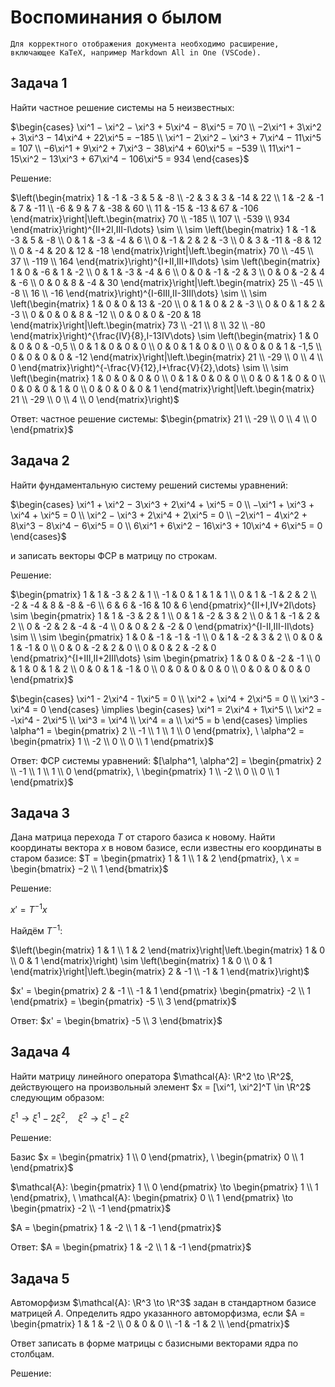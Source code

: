 # Воспоминания о былом

    Для корректного отображения документа необходимо расширение, включающее KaTeX, например Markdown All in One (VSCode).

## Задача 1

Найти частное решение системы на 5 неизвестных:

$\begin{cases}
    \xi^1 − \xi^2 − \xi^3 + 5\xi^4 − 8\xi^5 = 70 \\
    −2\xi^1 + 3\xi^2 + 3\xi^3 − 14\xi^4 + 22\xi^5 = −185 \\
    \xi^1 − 2\xi^2 − \xi^3 + 7\xi^4 − 11\xi^5 = 107 \\
    −6\xi^1 + 9\xi^2 + 7\xi^3 − 38\xi^4 + 60\xi^5 = −539 \\
    11\xi^1 − 15\xi^2 − 13\xi^3 + 67\xi^4 − 106\xi^5 = 934
\end{cases}$​

Решение:

$\left(\begin{matrix}
    1 & -1 & -3 & 5 & -8 \\
    -2 & 3 & 3 & -14 & 22 \\
    1 & -2 & -1 & 7 & -11 \\
    -6 & 9 & 7 & -38 & 60 \\
    11 & -15 & -13 & 67 & -106
\end{matrix}\right|\left.\begin{matrix}
    70 \\
    -185 \\
    107 \\
    -539 \\
    934
\end{matrix}\right)^{II+2I,III-I\dots} \sim \\
\sim \left(\begin{matrix}
    1 & -1 & -3 & 5 & -8 \\
    0 & 1 & -3 & -4 & 6 \\
    0 & -1 & 2 & 2 & -3 \\
    0 & 3 & -11 & -8 & 12 \\
    0 & -4 & 20 & 12 & -18
\end{matrix}\right|\left.\begin{matrix}
    70 \\
    -45 \\
    37 \\
    -119 \\
    164
\end{matrix}\right)^{I+II,III+II\dots} \sim \left(\begin{matrix}
    1 & 0 & -6 & 1 & -2 \\
    0 & 1 & -3 & -4 & 6 \\
    0 & 0 & -1 & -2 & 3 \\
    0 & 0 & -2 & 4 & -6 \\
    0 & 0 & 8 & -4 & 30
\end{matrix}\right|\left.\begin{matrix}
    25 \\
    -45 \\
    -8 \\
    16 \\
    -16
\end{matrix}\right)^{I-6III,II-3III\dots} \sim \\
\sim \left(\begin{matrix}
    1 & 0 & 0 & 13 & -20 \\
    0 & 1 & 0 & 2 & -3 \\
    0 & 0 & 1 & 2 & -3 \\
    0 & 0 & 0 & 8 & -12 \\
    0 & 0 & 0 & -20 & 18
\end{matrix}\right|\left.\begin{matrix}
    73 \\
    -21 \\
    8 \\
    32 \\
    -80
\end{matrix}\right)^{\frac{IV}{8},I-13IV\dots} \sim \left(\begin{matrix}
    1 & 0 & 0 & 0 & -0,5 \\
    0 & 1 & 0 & 0 & 0 \\
    0 & 0 & 1 & 0 & 0 \\
    0 & 0 & 0 & 1 & -1,5 \\
    0 & 0 & 0 & 0 & -12
\end{matrix}\right|\left.\begin{matrix}
    21 \\
    -29 \\
    0 \\
    4 \\
    0
\end{matrix}\right)^{-\frac{V}{12},I+\frac{V}{2},\dots} \sim \\
\sim \left(\begin{matrix}
    1 & 0 & 0 & 0 & 0 \\
    0 & 1 & 0 & 0 & 0 \\
    0 & 0 & 1 & 0 & 0 \\
    0 & 0 & 0 & 1 & 0 \\
    0 & 0 & 0 & 0 & 1
\end{matrix}\right|\left.\begin{matrix}
    21 \\
    -29 \\
    0 \\
    4 \\
    0
\end{matrix}\right)$

Ответ: частное решение системы: $\begin{pmatrix}
    21 \\
    -29 \\
    0 \\
    4 \\
    0
\end{pmatrix}$

## Задача 2

Найти фундаментальную систему решений системы уравнений:

$\begin{cases}
\xi^1 + \xi^2 − 3\xi^3 + 2\xi^4 + \xi^5 = 0 \\
−\xi^1 + \xi^3 + \xi^4 + \xi^5 = 0 \\
\xi^2 − \xi^3 + 2\xi^4 + 2\xi^5 = 0 \\
−2\xi^1 − 4\xi^2 + 8\xi^3 − 8\xi^4 − 6\xi^5 = 0 \\
6\xi^1 + 6\xi^2 − 16\xi^3 + 10\xi^4 + 6\xi^5 = 0
\end{cases}$

и записать векторы ФСР в матрицу по строкам.

Решение:

$\begin{pmatrix}
    1 & 1 & -3 & 2 & 1 \\
    -1 & 0 & 1 & 1 & 1 \\
    0 & 1 & -1 & 2 & 2 \\
    -2 & -4 & 8 & -8 & -6 \\
    6 & 6 & -16 & 10 & 6
\end{pmatrix}^{II+I,IV+2I\dots} \sim \begin{pmatrix}
    1 & 1 & -3 & 2 & 1 \\
    0 & 1 & -2 & 3 & 2 \\
    0 & 1 & -1 & 2 & 2 \\
    0 & -2 & 2 & -4 & -4 \\
    0 & 0 & 2 & -2 & 0
\end{pmatrix}^{I-II,III-II\dots} \sim \\
\sim \begin{pmatrix}
    1 & 0 & -1 & -1 & -1 \\
    0 & 1 & -2 & 3 & 2 \\
    0 & 0 & 1 & -1 & 0 \\
    0 & 0 & -2 & 2 & 0 \\
    0 & 0 & 2 & -2 & 0
\end{pmatrix}^{I+III,II+2III\dots} \sim \begin{pmatrix}
    1 & 0 & 0 & -2 & -1 \\
    0 & 1 & 0 & 1 & 2 \\
    0 & 0 & 1 & -1 & 0 \\
    0 & 0 & 0 & 0 & 0 \\
    0 & 0 & 0 & 0 & 0
\end{pmatrix}$

$\begin{cases}
    \xi^1 - 2\xi^4 - 1\xi^5 = 0 \\
    \xi^2 + \xi^4 + 2\xi^5 = 0 \\
    \xi^3 - \xi^4 = 0
\end{cases} \implies \begin{cases}
    \xi^1 = 2\xi^4 + 1\xi^5 \\
    \xi^2 = -\xi^4 - 2\xi^5 \\
    \xi^3 = \xi^4 \\
    \xi^4 = a \\
    \xi^5 = b
\end{cases} \implies \alpha^1 = \begin{pmatrix}
2 \\
-1 \\
1 \\
1 \\
0
\end{pmatrix}, \ \alpha^2 = \begin{pmatrix}
1 \\
-2 \\
0 \\
0 \\
1
\end{pmatrix}$

Ответ: ФСР системы уравнений: $[\alpha^1, \alpha^2] = \begin{pmatrix}
2 \\
-1 \\
1 \\
1 \\
0
\end{pmatrix}, \ \begin{pmatrix}
1 \\
-2 \\
0 \\
0 \\
1
\end{pmatrix}$

## Задача 3

Дана матрица перехода $T$ от старого базиса к новому. Найти координаты вектора $x$ в новом базисе, если известны его координаты в старом базисе:
$T = \begin{pmatrix}
1 & 1 \\
1 & 2
\end{pmatrix}, \ x = \begin{bmatrix}
−2 \\
1
\end{bmatrix}$

Решение:

$x' = T^{-1}x$

Найдём $T^{-1}$:

$\left(\begin{matrix}
1 & 1 \\
1 & 2
\end{matrix}\right|\left.\begin{matrix}
1 & 0 \\
0 & 1
\end{matrix}\right) \sim \left(\begin{matrix}
1 & 0 \\
0 & 1
\end{matrix}\right|\left.\begin{matrix}
2 & -1 \\
-1 & 1
\end{matrix}\right)$

$x' = \begin{pmatrix}
    2 & -1 \\
    -1 & 1
\end{pmatrix} \begin{pmatrix}
-2 \\
1
\end{pmatrix} = \begin{pmatrix}
-5 \\
3
\end{pmatrix}$

Ответ: $x' = \begin{bmatrix}
-5 \\
3
\end{bmatrix}$

## Задача 4

Найти матрицу линейного оператора $\mathcal{A}: \R^2 \to \R^2$, действующего на произвольный элемент $x = [\xi^1, \xi^2]^T \in \R^2$ следующим образом:

$\xi^1 \to \xi^1 - 2\xi^2, \quad\xi^2 \to \xi^1 - \xi^2$

Решение:

Базис $x = \begin{pmatrix}
    1 \\
    0
\end{pmatrix}, \ \begin{pmatrix}
    0 \\
    1
\end{pmatrix}$

$\mathcal{A}: \begin{pmatrix}
    1 \\
    0
\end{pmatrix} \to \begin{pmatrix}
    1 \\
    1
\end{pmatrix}, \ \mathcal{A}: \begin{pmatrix}
    0 \\
    1
\end{pmatrix} \to \begin{pmatrix}
    -2 \\
    -1
\end{pmatrix}$

$A = \begin{pmatrix}
    1 & -2 \\
    1 & -1
\end{pmatrix}$

Ответ: $A = \begin{pmatrix}
    1 & -2 \\
    1 & -1
\end{pmatrix}$

## Задача 5

Автоморфизм $\mathcal{A}: \R^3 \to \R^3$ задан в стандартном базисе матрицей $A$. Определить ядро указанного автоморфизма, если $A = \begin{pmatrix}
1 & 1 & -2 \\
0 & 0 & 0 \\
-1 & -1 & 2 \\
\end{pmatrix}$

Ответ записать в форме матрицы с базисными векторами ядра по столбцам.

Решение: